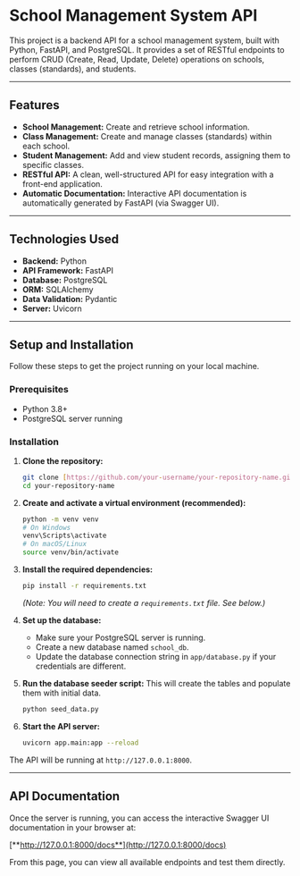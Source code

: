 # School Management System API

This project is a backend API for a school management system, built with Python, FastAPI, and PostgreSQL. It provides a set of RESTful endpoints to perform CRUD (Create, Read, Update, Delete) operations on schools, classes (standards), and students.

---

## Features

- **School Management:** Create and retrieve school information.
- **Class Management:** Create and manage classes (standards) within each school.
- **Student Management:** Add and view student records, assigning them to specific classes.
- **RESTful API:** A clean, well-structured API for easy integration with a front-end application.
- **Automatic Documentation:** Interactive API documentation is automatically generated by FastAPI (via Swagger UI).

---

## Technologies Used

- **Backend:** Python
- **API Framework:** FastAPI
- **Database:** PostgreSQL
- **ORM:** SQLAlchemy
- **Data Validation:** Pydantic
- **Server:** Uvicorn

---

## Setup and Installation

Follow these steps to get the project running on your local machine.

### Prerequisites

- Python 3.8+
- PostgreSQL server running

### Installation

1.  **Clone the repository:**
    ```bash
    git clone [https://github.com/your-username/your-repository-name.git](https://github.com/your-username/your-repository-name.git)
    cd your-repository-name
    ```

2.  **Create and activate a virtual environment (recommended):**
    ```bash
    python -m venv venv
    # On Windows
    venv\Scripts\activate
    # On macOS/Linux
    source venv/bin/activate
    ```

3.  **Install the required dependencies:**
    ```bash
    pip install -r requirements.txt
    ```
    *(Note: You will need to create a `requirements.txt` file. See below.)*

4.  **Set up the database:**
    - Make sure your PostgreSQL server is running.
    - Create a new database named `school_db`.
    - Update the database connection string in `app/database.py` if your credentials are different.

5.  **Run the database seeder script:**
    This will create the tables and populate them with initial data.
    ```bash
    python seed_data.py
    ```

6.  **Start the API server:**
    ```bash
    uvicorn app.main:app --reload
    ```

The API will be running at `http://127.0.0.1:8000`.

---

## API Documentation

Once the server is running, you can access the interactive Swagger UI documentation in your browser at:

[**http://127.0.0.1:8000/docs**](http://127.0.0.1:8000/docs)

From this page, you can view all available endpoints and test them directly.